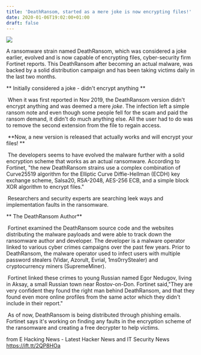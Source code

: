 ```yaml
---
title: 'DeathRansom, started as a mere joke is now encrypting files!'
date: 2020-01-06T19:02:00+01:00
draft: false
---
```


[![](https://1.bp.blogspot.com/-ohzteW5H8N4/XhNLitNtJCI/AAAAAAAAM7k/D20-Et986j4aJ6588Mk-Q1T-UpgB0c_dACLcBGAsYHQ/s640/ransomware-2321665_960_720.png)](https://1.bp.blogspot.com/-ohzteW5H8N4/XhNLitNtJCI/AAAAAAAAM7k/D20-Et986j4aJ6588Mk-Q1T-UpgB0c_dACLcBGAsYHQ/s1600/ransomware-2321665_960_720.png)

  
A ransomware strain named DeathRansom, which was considered a joke earlier, evolved and is now capable of encrypting files, cyber-security firm Fortinet reports. This DeathRansom after becoming an actual malware, was backed by a solid distribution campaign and has been taking victims daily in the last two months.  
  
** Initially considered a joke - didn't encrypt anything **  
  
 When it was first reported in Nov 2019, the DeathRansom version didn't encrypt anything and was deemed a mere _joke_. The infection left a simple ransom note and even though some people fell for the scam and paid the ransom demand, it didn't do much anything else. All the user had to do was to remove the second extension from the file to regain access.  
  
 **Now, a new version is released that actually works and will encrypt your files! **  
  
 The developers seems to have evolved the malware further with a solid encryption scheme that works as an actual ransomware. According to Fortinet, "the new DeathRansom strains use a complex combination of Curve25519 algorithm for the Elliptic Curve Diffie-Hellman (ECDH) key exchange scheme, Salsa20, RSA-2048, AES-256 ECB, and a simple block XOR algorithm to encrypt files."  
  
 Researchers and security experts are searching leek ways and implementation faults in the ransomware.  
  
** The DeathRansom Author**  
  
 Fortinet examined the DeathRansom source code and the websites distributing the malware payloads and were able to track down the ransomware author and developer. The developer is a malware operator linked to various cyber crimes campaigns over the past few years. Prior to DeathRansom, the malware operator used to infect users with multiple password stealers (Vidar, Azorult, Evrial, 1ms0rryStealer) and cryptocurrency miners (SupremeMiner).  
  
 Fortinet linked these crimes to young Russian named Egor Nedugov, living in Aksay, a small Russian town near Rostov-on-Don. Fortinet said,"They are very confident they found the right man behind DeathRansom, and that they found even more online profiles from the same actor which they didn't include in their report."  
  
 As of now, DeathRansom is being distributed through phishing emails. Fortinet says it's working on finding any faults in the encryption scheme of the ransomware and creating a free decrypter to help victims.

  
  
from E Hacking News - Latest Hacker News and IT Security News https://ift.tt/2QP8HOa
